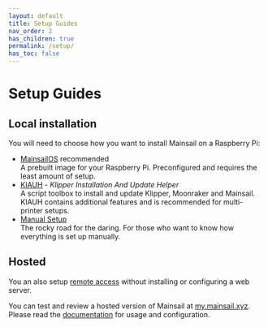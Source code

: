 ```yaml
---
layout: default
title: Setup Guides
nav_order: 2
has_children: true
permalink: /setup/
has_toc: false
---
```

# Setup Guides

## Local installation
You will need to choose how you want to install Mainsail on a Raspberry Pi:

- [MainsailOS](mainsail-os.md) <span class="label label-red">recommended</span>  
	A prebuilt image for your Raspberry Pi. Preconfigured and requires the least amount of setup.
- [KIAUH](kiauh.md) - _Klipper Installation And Update Helper_  
	A script toolbox to install and update Klipper, Moonraker and Mainsail. KIAUH contains additional features and is recommended for multi-printer setups.
- [Manual Setup](manual-setup/index.md)  
	The rocky road for the daring.  For those who want to know how everything is set up manually.

## Hosted

You an also setup [remote access](/quicktips/remote-access) without installing or configuring a web server.

You can test and review a hosted version of Mainsail at [my.mainsail.xyz](http://my.mainsail.xyz). Please read the [documentation](/setup/mainsail-hosted) for usage and configuration. 
